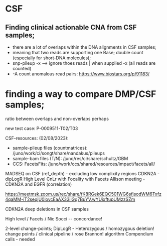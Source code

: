 # CSF

## Finding clinical actionable CNA from CSF samples;
- there are a lot of overlaps within the DNA alignments in CSF samples;
- meaning that two reads are supporting one Base; double count (especially for short-DNA molecules);
- snp-pileup -x --> ignore thoes reads | when supplied -x (all reads are counted)   
- -A count anomalous read pairs: https://www.biostars.org/p/91183/

# finding a way to compare DMP/CSF samples;
ratio between overlaps and non-overlaps perhaps

new test case: P-0009511-T02/T03

CSF-resources: (02/08/2023):
- sample-pileup files (countmatrices): /juno/work/ci/songt/share/nandakus/pileups
- sample-bam files (T/N): /juno/res/ci/share/schultz/GBM
- CCS: FacetsFits: /juno/work/ccs/shared/resources/impact/facets/all/

MADSEQ on CSF (ref_depth) - excluding low complixity regions
CDKN2A - dipLogR
High Level CnLr with Focality with Facets
Allison meeting - CDKN2A and EGFR (correlation)   

https://meetmsk.zoom.us/rec/share/fK8RGek6EQC501WG6sfjsodWM6Txfz4qaMM-iT2seqjU0lovcEaAX33ilGq7BuYV.wYUixftupUMzzSZm   

CDKN2A deep deletions in CSF samples   

High level / Facets / Nic Socci -- concordance!

2-level change-points; DipLogR - Heterozygous / homozygous deletion!   
change points / clinical pipeline / rose Brannon! algorithm
Compendium calls - needed
